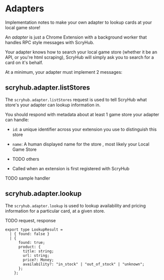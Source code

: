 # Adapters

Implementation notes to make your own adapter to lookup cards at your local game store!


An _adapter_ is just a Chrome Extension with a background worker that handles RPC style messages with ScryHub.

Your adapter knows how to search your local game store (whether it be an API, or you're html scraping), ScryHub
will simply ask you to search for a card on it's behalf. 


At a minimum, your adapter must implement 2 messages:


## scryhub.adapter.listStores

The `scryhub.adapter.listStores` request is used to tell ScryHub what store's your adapter can lookup information in.

You should respond with metadata about at least 1 game store your adapter can handle:

* `id`: a unique identifier across your extension you use to distinguish this store
* `name`: A human displayed name for the store , most likely your Local Game Store
* TODO others

* Called when an extension is first registered with ScryHub


TODO sample handler

## scryhub.adapter.lookup

The `scryhub.adapter.lookup` is used to lookup availability and pricing information for a particular card, at a given store.

TODO request, response

```
export type LookupResult =
  | { found: false }
  | {
      found: true;
      product: {
        title: string;
        url: string;
        price?: Money;
        availability?: "in_stock" | "out_of_stock" | "unknown";
      };
    };
```